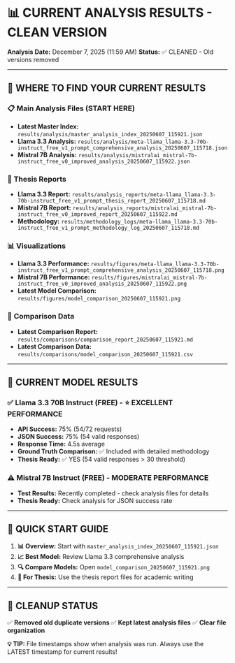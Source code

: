 # 📊 CURRENT ANALYSIS RESULTS - CLEAN VERSION

**Analysis Date:** December 7, 2025 (11:59 AM)
**Status:** ✅ CLEANED - Old versions removed

---

## 🎯 **WHERE TO FIND YOUR CURRENT RESULTS**

### 📋 **Main Analysis Files** (START HERE)
- **Latest Master Index:** `results/analysis/master_analysis_index_20250607_115921.json`
- **Llama 3.3 Analysis:** `results/analysis/meta-llama_llama-3.3-70b-instruct_free_v1_prompt_comprehensive_analysis_20250607_115718.json`
- **Mistral 7B Analysis:** `results/analysis/mistralai_mistral-7b-instruct_free_v0_improved_analysis_20250607_115922.json`

### 📝 **Thesis Reports** 
- **Llama 3.3 Report:** `results/analysis_reports/meta-llama_llama-3.3-70b-instruct_free_v1_prompt_thesis_report_20250607_115718.md`
- **Mistral 7B Report:** `results/analysis_reports/mistralai_mistral-7b-instruct_free_v0_improved_report_20250607_115922.md`
- **Methodology:** `results/methodology_logs/meta-llama_llama-3.3-70b-instruct_free_v1_prompt_methodology_log_20250607_115718.md`

### 📊 **Visualizations**
- **Llama 3.3 Performance:** `results/figures/meta-llama_llama-3.3-70b-instruct_free_v1_prompt_comprehensive_analysis_20250607_115718.png`
- **Mistral 7B Performance:** `results/figures/mistralai_mistral-7b-instruct_free_v0_improved_analysis_20250607_115922.png`
- **Latest Model Comparison:** `results/figures/model_comparison_20250607_115921.png`

### 🔄 **Comparison Data**
- **Latest Comparison Report:** `results/comparisons/comparison_report_20250607_115921.md`
- **Latest Comparison Data:** `results/comparisons/model_comparison_20250607_115921.csv`

---

## 🤖 **CURRENT MODEL RESULTS**

### ✅ **Llama 3.3 70B Instruct (FREE)** - ⭐ EXCELLENT PERFORMANCE
- **API Success:** 75% (54/72 requests)
- **JSON Success:** 75% (54 valid responses)
- **Response Time:** 4.5s average
- **Ground Truth Comparison:** ✅ Included with detailed methodology
- **Thesis Ready:** ✅ YES (54 valid responses > 30 threshold)

### ⚠️ **Mistral 7B Instruct (FREE)** - MODERATE PERFORMANCE
- **Test Results:** Recently completed - check analysis files for details
- **Thesis Ready:** Check analysis for JSON success rate

---

## 🚀 **QUICK START GUIDE**

1. **📊 Overview:** Start with `master_analysis_index_20250607_115921.json`
2. **📈 Best Model:** Review Llama 3.3 comprehensive analysis
3. **🔍 Compare Models:** Open `model_comparison_20250607_115921.png`
4. **📝 For Thesis:** Use the thesis report files for academic writing

---

## 🧹 **CLEANUP STATUS**

✅ **Removed old duplicate versions**
✅ **Kept latest analysis files** 
✅ **Clear file organization**

**💡 TIP:** File timestamps show when analysis was run. Always use the LATEST timestamp for current results! 